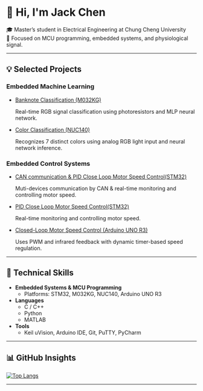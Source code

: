 # 👋 Hi, I'm Jack Chen

🎓 Master’s student in Electrical Engineering at Chung Cheng University  
🔬 Focused on MCU programming, embedded systems, and physiological signal.


---

## 💡 Selected Projects

### Embedded Machine Learning
- [Banknote Classification (M032KG)](https://github.com/Weichi910622/Banknote-Recognition)
  
  Real-time RGB signal classification using photoresistors and MLP neural network.

- [Color Classification (NUC140)](https://github.com/Weichi910622/Color-Recognition)
  
  Recognizes 7 distinct colors using analog RGB light input and neural network inference.

### Embedded Control Systems
- [CAN communication & PID Close Loop Motor Speed Control(STM32)](https://github.com/Weichi910622/CAN_Motor_Monitoring)

  Muti-devices communication by CAN & real-time monitoring and controlling motor speed.
  
- [PID Close Loop Motor Speed Control(STM32)](https://github.com/Weichi910622/STM32-PID_Closed_Loop_Motor_Speed_Control)
  
  Real-time monitoring and controlling motor speed.
  
- [Closed-Loop Motor Speed Control (Arduino UNO R3)](https://github.com/Weichi910622/Closed-Loop-Motor-Speed-Control)
  
  Uses PWM and infrared feedback with dynamic timer-based speed regulation.

---

## 🔧 Technical Skills

- **Embedded Systems & MCU Programming**
  - Platforms: STM32, M032KG, NUC140, Arduino UNO R3
- **Languages**
  - C / C++
  - Python
  - MATLAB
- **Tools**
  - Keil uVision, Arduino IDE, Git, PuTTY, PyCharm

---

## 📊 GitHub Insights

[![Top Langs](https://github-readme-stats.vercel.app/api/top-langs/?username=Weichi910622&layout=donut&exclude_repo=Weichi910622.github.io&theme=tokyonight)](https://github.com/anuraghazra/github-readme-stats)

---



